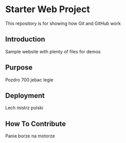 # Starter Web Project

This repository is for showing how Git and GitHub work

## Introduction

Sample website with plenty of files for demos

## Purpose

Pozdro 700 jebac legie

## Deployment

Lech mistrz polski

## How To Contribute

Panie borze na motorze

